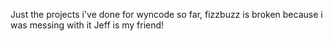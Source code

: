 Just the projects i've done for wyncode so far, fizzbuzz is broken because i was messing with it
Jeff is my friend!
